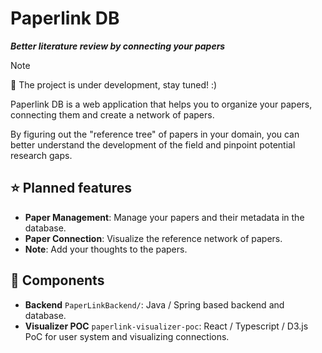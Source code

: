 # Paperlink DB

**_Better literature review by connecting your papers_**

> [!NOTE]
>
> 🔨 The project is under development, stay tuned! :)

Paperlink DB is a web application that helps you to organize your papers, connecting them and create a network of papers. 

By figuring out the "reference tree" of papers in your domain, you can better understand the development of the field and pinpoint potential research gaps.

## ⭐ Planned features
- **Paper Management**: Manage your papers and their metadata in the database.
- **Paper Connection**: Visualize the reference network of papers.
- **Note**: Add your thoughts to the papers.

## 🔧 Components
- **Backend** `PaperLinkBackend/`: Java / Spring based backend and database.
- **Visualizer POC** `paperlink-visualizer-poc`: React / Typescript / D3.js PoC for user system and visualizing connections.
